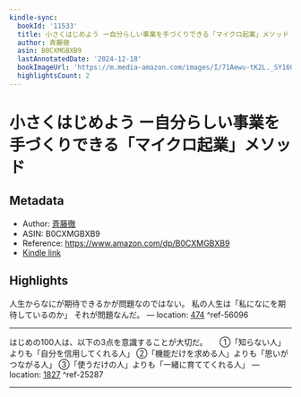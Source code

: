 ```yaml
---
kindle-sync:
  bookId: '11533'
  title: 小さくはじめよう ー自分らしい事業を手づくりできる「マイクロ起業」メソッド
  author: 斉藤徹
  asin: B0CXMGBXB9
  lastAnnotatedDate: '2024-12-18'
  bookImageUrl: 'https://m.media-amazon.com/images/I/71Aewu-tK2L._SY160.jpg'
  highlightsCount: 2
---
```

# 小さくはじめよう ー自分らしい事業を手づくりできる「マイクロ起業」メソッド
## Metadata
* Author: [斉藤徹](https://www.amazon.comundefined)
* ASIN: B0CXMGBXB9
* Reference: https://www.amazon.com/dp/B0CXMGBXB9
* [Kindle link](kindle://book?action=open&asin=B0CXMGBXB9)

## Highlights
人生からなにが期待できるかが問題なのではない。 私の人生は「私になにを期待しているのか」 それが問題なんだ。 — location: [474](kindle://book?action=open&asin=B0CXMGBXB9&location=474) ^ref-56096

---
はじめの100人は、以下の3点を意識することが大切だ。 　 ①「知らない人」よりも「自分を信用してくれる人」 ②「機能だけを求める人」よりも「思いがつながる人」 ③「使うだけの人」よりも「一緒に育ててくれる人」 — location: [1827](kindle://book?action=open&asin=B0CXMGBXB9&location=1827) ^ref-25287

---
